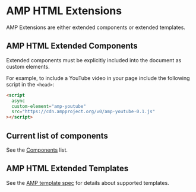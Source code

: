 # AMP HTML Extensions

AMP Extensions are either extended components or extended templates.

## AMP HTML Extended Components

Extended components must be explicitly included into the document as custom elements.

For example, to include a YouTube video in your page
include the following script in the `<head>`:

```html
<script
  async
  custom-element="amp-youtube"
  src="https://cdn.ampproject.org/v0/amp-youtube-0.1.js"
></script>
```

## Current list of components

See the [Components](https://www.ampproject.org/docs/reference/components) list.

## AMP HTML Extended Templates

See the [AMP template spec](../docs/spec/amp-html-templates.md) for details about supported templates.
